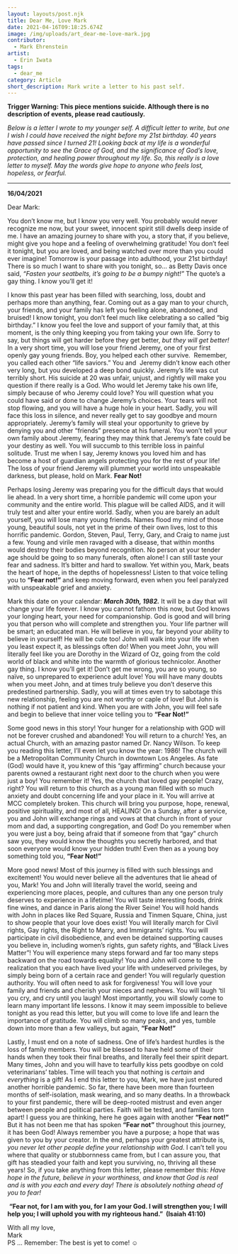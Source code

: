 ```yaml
---
layout: layouts/post.njk
title: Dear Me, Love Mark
date: 2021-04-16T09:18:25.674Z
image: /img/uploads/art_dear-me-love-mark.jpg
contributor:
  - Mark Ehrenstein
artist:
  - Erin Iwata
tags:
  - dear_me
category: Article
short_description: Mark write a letter to his past self.
---
```

**Trigger Warning: This piece mentions suicide. Although there is no description of events, please read cautiously.**

*Below is a letter I wrote to my younger self. A difficult letter to write, but one I wish I could have received the night before my 21st birthday. 40 years have passed since I turned 21! Looking back at my life is a wonderful opportunity to see the Grace of God, and the significance of God’s love, protection, and healing power throughout my life. So, this really is a love letter to myself. May the words give hope to anyone who feels lost, hopeless, or fearful.* 

- - -

**16/04/2021**

Dear Mark:													

You don’t know me, but I know you very well. You probably would never recognize me now, but your sweet, innocent spirit still dwells deep inside of me. I have an amazing journey to share with you, a story that, if you believe, might give you hope and a feeling of overwhelming gratitude! You don’t feel it tonight, but you are loved, and being watched over more than you could ever imagine! Tomorrow is your passage into adulthood, your 21st birthday! There is so much I want to share with you tonight, so… as Betty Davis once said, *“Fasten your seatbelts, it’s going to be a bumpy night!”* The quote’s a gay thing. I know you’ll get it! 

I know this past year has been filled with searching, loss, doubt and perhaps more than anything, fear. Coming out as a gay man to your church, your friends, and your family has left you feeling alone, abandoned, and bruised! I know tonight, you don’t feel much like celebrating a so called “big birthday.” I know you feel the love and support of your family that, at this moment, is the only thing keeping you from taking your own life. Sorry to say, but things will get harder before they get better, *but they will get better!* In a very short time, you will lose your friend Jeremy, one of your first openly gay young friends. Boy, you helped each other survive.  Remember, you called each other “life saviors.” You and  Jeremy didn’t know each other very long, but you developed a deep bond quickly. Jeremy’s life was cut terribly short. His suicide at 20 was unfair, unjust, and rightly will make you question if there really is a God. Who would let Jeremy take his own life, simply because of who Jeremy could love? You will question what you could have said or done to change Jeremy’s choices. Your tears will not stop flowing, and you will have a huge hole in your heart. Sadly, you will face this loss in silence, and never really get to say goodbye and mourn appropriately. Jeremy’s family will steal your opportunity to grieve by denying you and other “friends” presence at his funeral. You won’t tell your own family about Jeremy, fearing they may think that Jeremy’s fate could be your destiny as well. You will succumb to this terrible loss in painful solitude. Trust me when I say, Jeremy knows you loved him and has become a host of guardian angels protecting you for the rest of your life! The loss of your friend Jeremy will plummet your world into unspeakable darkness, but please, hold on Mark. **Fear Not!**

Perhaps losing Jeremy was preparing you for the difficult days that would lie ahead. In a very short time, a horrible pandemic will come upon your community and the entire world. This plague will be called AIDS, and it will truly test and alter your entire world. Sadly, when you are barely an adult yourself, you will lose many young friends. Names flood my mind of those young, beautiful souls, not yet in the prime of their own lives, lost to this horrific pandemic.  Gordon, Steven, Paul, Terry, Gary, and Craig to name just a few. Young and virile men ravaged with a disease, that within months would destroy their bodies beyond recognition. No person at your tender age should be going to so many funerals, often alone! I can still taste your fear and sadness. It’s bitter and hard to swallow. Yet within you, Mark, beats the heart of hope, in the depths of hopelessness! Listen to that voice telling you to **“Fear not!”** and keep moving forward, even when you feel paralyzed with unspeakable grief and anxiety.

Mark this date on your calendar: ***March 30th, 1982.*** It will be a day that will change your life forever. I know you cannot fathom this now, but God knows your longing heart, your need for companionship. God is good and will bring you that person who will complete and strengthen you. Your life partner will be smart; an educated man. He will believe in you, far beyond your ability to believe in yourself! He will be cute too! John will walk into your life when you least expect it, as blessings often do! When you meet John, you will literally feel like you are Dorothy in the Wizard of Oz, going from the cold world of black and white into the warmth of glorious technicolor. Another gay thing. I know you’ll get it! Don’t get me wrong, you are so young, so naïve, so unprepared to experience adult love! You will have many doubts when you meet John, and at times truly believe you don’t deserve this predestined partnership. Sadly, you will at times even try to sabotage this new relationship, feeling you are not worthy or caple of love! But John is nothing if not patient and kind. When you are with John, you will feel safe and begin to believe that inner voice telling you to **“Fear Not!”**

Some good news in this story! Your hunger for a relationship with GOD will not be forever crushed and abandoned! You will return to a church! Yes, an actual Church, with an amazing pastor named Dr. Nancy Wilson. To keep you reading this letter, I’ll even let you know the year: 1986! The church will be a Metropolitan Community Church in downtown Los Angeles. As fate (God) would have it, you knew of this “gay affirming” church because your parents owned a restaurant right next door to the church when you were just a boy! You remember it! Yes, the church that loved gay people! Crazy, right? You will return to this church as a young man filled with so much anxiety and doubt concerning life and your place in it. You will arrive at MCC completely broken. This church will bring you purpose, hope, renewal, positive spirituality, and most of all, HEALING! On a Sunday, after a service, you and John will exchange rings and vows at that church in front of your mom and dad, a supporting congregation, and God! Do you remember when you were just a boy, being afraid that if someone from that “gay” church saw you, they would know the thoughts you secretly harbored, and that soon everyone would know your hidden truth! Even then as a young boy something told you, **“Fear Not!”**

More good news! Most of this journey is filled with such blessings and excitement! You would never believe all the adventures that lie ahead of you, Mark! You and John will literally travel the world, seeing and experiencing more places, people, and cultures than any one person truly deserves to experience in a lifetime! You will taste interesting foods, drink fine wines, and dance in Paris along the River Seine! You will hold hands with John in places like Red Square, Russia and Tinmen Square, China, just to show people that your love does exist! You will literally march for Civil rights, Gay rights, the Right to Marry, and Immigrants’ rights. You will participate in civil disobedience, and even be detained supporting causes you believe in, including women’s rights, gun safety rights, and “Black Lives Matter”! You will experience many steps forward and far too many steps backward on the road towards equality! You and John will come to the realization that you each have lived your life with undeserved privileges, by simply being born of a certain race and gender! You will regularly question authority. You will often need to ask for forgiveness! You will love your family and friends and cherish your nieces and nephews. You will laugh ‘til you cry, and cry until you laugh! Most importantly, you will slowly come to learn many important life lessons. I know it may seem impossible to believe tonight as you read this letter, but you will come to love life and learn the importance of gratitude. You will climb so many peaks, and yes, tumble down into more than a few valleys, but again, **“Fear Not!”**

Lastly, I must end on a note of sadness. One of life’s hardest hurdles is the loss of family members. You will be blessed to have held some of their hands when they took their final breaths, and literally feel their spirit depart. Many times, John and you will have to tearfully kiss pets goodbye on cold veterinarians’ tables. Time will teach you that nothing is *certain* and *everything* is a gift! As I end this letter to you, Mark, we have just endured another horrible pandemic. So far, there have been more than fourteen months of self-isolation, mask wearing, and so many deaths. In a throwback to your first pandemic, there will be deep-rooted mistrust and even anger between people and political parties. Faith will be tested, and families torn apart! I guess you are thinking, here he goes again with another **“Fear not!”** But it has not been me that has spoken **“Fear not”** throughout this journey, it has been God! Always remember you have a purpose; a hope that was given to you by your creator. In the end, perhaps your greatest attribute is, *you never let other people define your relationship with God.* I can’t tell you where that quality or stubbornness came from, but I can assure you, that gift has steadied your faith and kept you surviving, no, thriving all these years! So, if you take anything from this letter, please remember this: 
*Have hope in the future, believe in your worthiness, and know that God is real and is with you each and every day! There is absolutely nothing ahead of you to fear!*  

 **“Fear not, for I am with you, for I am your God. I will strengthen you; I will help you; I will uphold you with my righteous hand.”  (Isaiah 41:10)**

With all my love,\
Mark \
PS … Remember: The best is yet to come! ☺